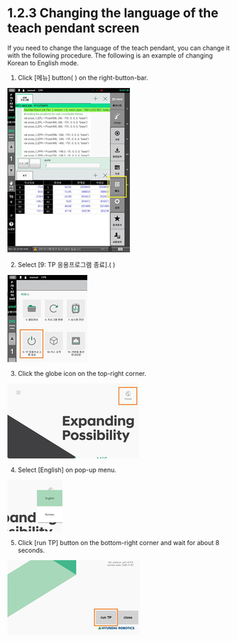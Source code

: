# 1.2.3 Changing the language of the teach pendant screen

If you need to change the language of the teach pendant, you can change it with the following procedure. The following is an example of changing Korean to English mode.

1.	Click \[메뉴\] button\( \) on the right-button-bar.

![](../../.gitbook/assets/image%20%28290%29.png)

2.	Select \[9: TP 응용프로그램 종료\].\(  \)

![](../../.gitbook/assets/image%20%28292%29.png)

3.	Click the globe icon on the top-right corner.

![](../../.gitbook/assets/image%20%28288%29.png)

4.	Select \[English\] on pop-up menu.

![](../../.gitbook/assets/image%20%28282%29.png)

5.	Click \[run TP\] button on the bottom-right corner and wait for about 8 seconds.

![](../../.gitbook/assets/image%20%28293%29.png)



